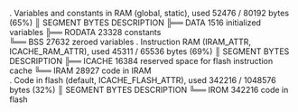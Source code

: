 . Variables and constants in RAM (global, static), used 52476 / 80192 bytes (65%)
║   SEGMENT  BYTES    DESCRIPTION
╠══ DATA     1516     initialized variables
╠══ RODATA   23328    constants       
╚══ BSS      27632    zeroed variables
. Instruction RAM (IRAM_ATTR, ICACHE_RAM_ATTR), used 45311 / 65536 bytes (69%)
║   SEGMENT  BYTES    DESCRIPTION
╠══ ICACHE   16384    reserved space for flash instruction cache
╚══ IRAM     28927    code in IRAM    
. Code in flash (default, ICACHE_FLASH_ATTR), used 342216 / 1048576 bytes (32%)
║   SEGMENT  BYTES    DESCRIPTION
╚══ IROM     342216   code in flash
